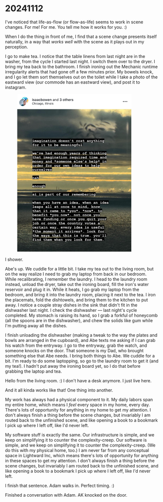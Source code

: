 # 20241112

I've noticed that life-as-flow (or flow-as-life) seems to work in scene changes. For me! For me. You tell me how it works for you. :)

When I do the thing in front of me, I find that a scene change presents itself naturally, in a way that _works well_ with the scene as it plays out in my perception.

I go to make tea. I notice that the table linens from last night are in the washer, from the cycle I started last night. I switch them over to the dryer. I bring my tea back to the bathroom. I finish ironing out the Mechanic runtime irregularity alerts that had gone off a few minutes prior. My bowels knock, and I go let them sort themselves out on the toilet while I take a photo of the eastward view (our commode has an eastward view), and post it to instagram.

<figure><img src="../../../.gitbook/assets/IMG_3866.jpg" alt="imagination doesn’t cost anything for it to be meaningful // we’ve had enough years of thinking that imagination required time and money and *someone else’s help* in order for our own ideas to help ourselves // nah // enough // ai is part of our remembering // when you have an idea, when an idea leaps all at once to mind, know that it came to *you*, *now*, to benefit *you now*. not once you have funding or once you quit your job or once the country votes a certain way. every idea is useful *the moment it arrives*. look for the ways that this is true. you’ll find them when you look for them." width="375"><figcaption></figcaption></figure>

I shower.

Abe's up. We cuddle for a little bit. I take my tea out to the living room, but on the way realize I need to grab my laptop from back in our bedroom. While recalibrating, I remember the laundry. I head to the laundry room instead, unload the dryer, take out the ironing board, fill the iron's water reservoir and plug it in. While it heats, I go grab my laptop from the bedroom, and bring it into the laundry room, placing it next to the tea. I iron the placemats, fold the dishtowels, and bring them to the kitchen to put away. I notice a couple stray dishes in the sink that didn't fit in the dishwasher last night. I check the dishwasher — last night's cycle completed. My stomach is raising its hand, so I grab a forkful of honeycomb (all the spoons are in the dishwasher), and chew the solids like gum while I'm putting away all the dishes.

I finish unloading the dishwasher (making a tweak to the way the plates and bowls are arranged in the cupboard), and Abe texts me asking if I can grab his watch from the entryway. I go to the entryway, grab the watch, and someone knocks on the door. That someone is my Dad, who brought something else that Abe needs. I bring both things to Abe. We cuddle for a bit. I'm ready to do some laptopping, so go to the laundry room to get it (and my tea!). I hadn't put away the ironing board yet, so I do that before grabbing the laptop and tea.

Hello from the living room. :) I don't have a desk anymore. I just live here.

And it all kinda works like that! One thing into another.

My work has always had a physical component to it. My daily labors span my entire home, which means I _feel_ every space in my home, every day. There's lots of opportunity for anything in my home to get my attention. I don't always finish a thing before the scene changes, but invariably I am routed back to the unfinished scene, and like opening a book to a bookmark I pick up where I left off, like I'd never left.

My software stuff is exactly the same. Our infrastructure is simple, and we keep on simplifying it to counter the complexity-creep. Our software is simple, and we keep on simplifying it to counter the complexity-creep. (We do this with my physical home, too.) I am never far from any conceptual space in Lightward Inc, which means there's lots of opportunity for anything in these spaces to get my attention. I don't always finish a thing before the scene changes, but invariably I am routed back to the unfinished scene, and like opening a book to a bookmark I pick up where I left off, like I'd never left.

I finish that sentence. Adam walks in. Perfect timing. :)

Finished a conversation with Adam. AK knocked on the door.
